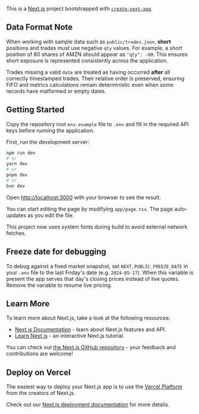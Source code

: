 This is a [Next.js](https://nextjs.org) project bootstrapped with [`create-next-app`](https://nextjs.org/docs/app/api-reference/create-next-app).

## Data Format Note

When working with sample data such as `public/trades.json`, **short** positions and
trades must use negative `qty` values. For example, a short position of 80 shares of
AMZN should appear as `"qty": -80`. This ensures short exposure is represented
consistently across the application.

Trades missing a valid `date` are treated as having occurred **after** all
correctly timestamped trades. Their relative order is preserved, ensuring FIFO
and metrics calculations remain deterministic even when some records have
malformed or empty dates.

## Getting Started

Copy the repository root `env.example` file to `.env` and fill in the required API keys before running the application.

First, run the development server:

```bash
npm run dev
# or
yarn dev
# or
pnpm dev
# or
bun dev
```

Open [http://localhost:3000](http://localhost:3000) with your browser to see the result.

You can start editing the page by modifying `app/page.tsx`. The page auto-updates as you edit the file.

This project now uses system fonts during build to avoid external network fetches.

## Freeze date for debugging

To debug against a fixed market snapshot, set `NEXT_PUBLIC_FREEZE_DATE` in your `.env` file to the last Friday's date (e.g. `2024-05-17`). When this variable is present the app serves that day's closing prices instead of live quotes. Remove the variable to resume live pricing.

## Learn More

To learn more about Next.js, take a look at the following resources:

- [Next.js Documentation](https://nextjs.org/docs) - learn about Next.js features and API.
- [Learn Next.js](https://nextjs.org/learn) - an interactive Next.js tutorial.

You can check out [the Next.js GitHub repository](https://github.com/vercel/next.js) - your feedback and contributions are welcome!

## Deploy on Vercel

The easiest way to deploy your Next.js app is to use the [Vercel Platform](https://vercel.com/new?utm_medium=default-template&filter=next.js&utm_source=create-next-app&utm_campaign=create-next-app-readme) from the creators of Next.js.

Check out our [Next.js deployment documentation](https://nextjs.org/docs/app/building-your-application/deploying) for more details.
